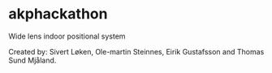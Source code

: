 # akphackathon

Wide lens indoor positional system

Created by: Sivert Løken, Ole-martin Steinnes, Eirik Gustafsson and Thomas Sund Mjåland.
